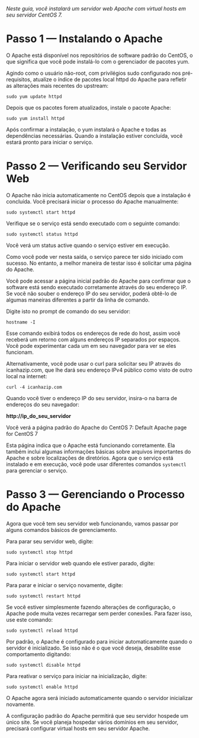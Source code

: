 *Neste guia, você instalará um servidor web Apache com virtual hosts em seu servidor CentOS 7.*

# Passo 1 — Instalando o Apache

O Apache está disponível nos repositórios de software padrão do CentOS, o que significa que você pode instalá-lo com o gerenciador de pacotes yum.

Agindo como o usuário não-root, com privilégios sudo configurado nos pré-requisitos, atualize o índice de pacotes local httpd do Apache para refletir as alterações mais recentes do upstream:

`sudo yum update httpd`

Depois que os pacotes forem atualizados, instale o pacote Apache:

`sudo yum install httpd`

Após confirmar a instalação, o yum instalará o Apache e todas as dependências necessárias. Quando a instalação estiver concluída, você estará pronto para iniciar o serviço.

# Passo 2 — Verificando seu Servidor Web

O Apache não inicia automaticamente no CentOS depois que a instalação é concluída. Você precisará iniciar o processo do Apache manualmente:

`sudo systemctl start httpd`

Verifique se o serviço está sendo executado com o seguinte comando:

`sudo systemctl status httpd`

Você verá um status active quando o serviço estiver em execução.

Como você pode ver nesta saída, o serviço parece ter sido iniciado com sucesso. No entanto, a melhor maneira de testar isso é solicitar uma página do Apache.

Você pode acessar a página inicial padrão do Apache para confirmar que o software está sendo executado corretamente através do seu endereço IP. Se você não souber o endereço IP do seu servidor, poderá obtê-lo de algumas maneiras diferentes a partir da linha de comando.

Digite isto no prompt de comando do seu servidor:

`hostname -I`

Esse comando exibirá todos os endereços de rede do host, assim você receberá um retorno com alguns endereços IP separados por espaços. Você pode experimentar cada um em seu navegador para ver se eles funcionam.

Alternativamente, você pode usar o curl para solicitar seu IP através do icanhazip.com, que lhe dará seu endereço IPv4 público como visto de outro local na internet:

`curl -4 icanhazip.com`

Quando você tiver o endereço IP do seu servidor, insira-o na barra de endereços do seu navegador:

**http://ip_do_seu_servidor**

Você verá a página padrão do Apache do CentOS 7:
Default Apache page for CentOS 7

Esta página indica que o Apache está funcionando corretamente. Ela também inclui algumas informações básicas sobre arquivos importantes do Apache e sobre localizações de diretórios. Agora que o serviço está instalado e em execução, você pode usar diferentes comandos `systemctl` para gerenciar o serviço.

# Passo 3 — Gerenciando o Processo do Apache

Agora que você tem seu servidor web funcionando, vamos passar por alguns comandos básicos de gerenciamento.

Para parar seu servidor web, digite:

`sudo systemctl stop httpd`

Para iniciar o servidor web quando ele estiver parado, digite:

`sudo systemctl start httpd`

Para parar e iniciar o serviço novamente, digite:

`sudo systemctl restart httpd`

Se você estiver simplesmente fazendo alterações de configuração, o Apache pode muita vezes recarregar sem perder conexões. Para fazer isso, use este comando:

`sudo systemctl reload httpd`

Por padrão, o Apache é configurado para iniciar automaticamente quando o servidor é inicializado. Se isso não é o que você deseja, desabilite esse comportamento digitando:

`sudo systemctl disable httpd`

Para reativar o serviço para iniciar na inicialização, digite:

`sudo systemctl enable httpd`

O Apache agora será iniciado automaticamente quando o servidor inicializar novamente.

A configuração padrão do Apache permitirá que seu servidor hospede um único site. Se você planeja hospedar vários domínios em seu servidor, precisará configurar virtual hosts em seu servidor Apache.
